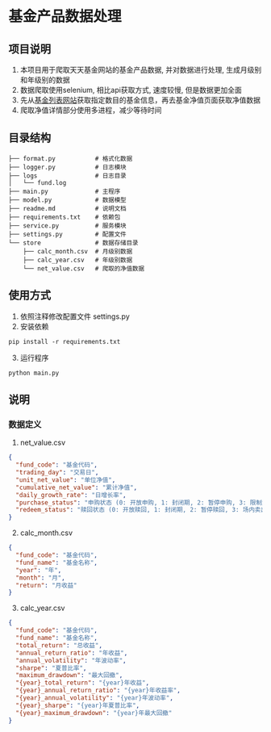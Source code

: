 # 基金产品数据处理

## 项目说明

1. 本项目用于爬取天天基金网站的基金产品数据, 并对数据进行处理, 生成月级别和年级别的数据
2. 数据爬取使用selenium, 相比api获取方式, 速度较慢, 但是数据更加全面
3. 先从[基金列表网站](http://fund.eastmoney.com/fund.html#os_0;isall_0;ft_;pt_1)获取指定数目的基金信息，再去基金净值页面获取净值数据
4. 爬取净值详情部分使用多进程，减少等待时间

## 目录结构

```shell
├── format.py           # 格式化数据
├── logger.py           # 日志模块
├── logs                # 日志目录
│   └── fund.log
├── main.py             # 主程序
├── model.py            # 数据模型
├── readme.md           # 说明文档
├── requirements.txt    # 依赖包
├── service.py          # 服务模块
├── settings.py         # 配置文件
└── store               # 数据存储目录
    ├── calc_month.csv  # 月级别数据
    ├── calc_year.csv   # 年级别数据
    └── net_value.csv   # 爬取的净值数据
```

## 使用方式

1. 依照注释修改配置文件 settings.py
2. 安装依赖

```shell
pip install -r requirements.txt
```

3. 运行程序

```shell
python main.py
```

## 说明

### 数据定义

1. net_value.csv

```json
{
  "fund_code": "基金代码",
  "trading_day": "交易日",
  "unit_net_value": "单位净值",
  "cumulative_net_value": "累计净值",
  "daily_growth_rate": "日增长率",
  "purchase_status": "申购状态 (0: 开放申购, 1: 封闭期, 2: 暂停申购, 3: 限制大额申购, 4: 场内买入, -1: 其他)",
  "redeem_status": "赎回状态 (0: 开放赎回, 1: 封闭期, 2: 暂停赎回, 3: 场内卖出, -1: 其他)"
}
```

2. calc_month.csv

```json
{
  "fund_code": "基金代码",
  "fund_name": "基金名称",
  "year": "年",
  "month": "月",
  "return": "月收益"
}
```

3. calc_year.csv

```json
{
  "fund_code": "基金代码",
  "fund_name": "基金名称",
  "total_return": "总收益",
  "annual_return_ratio": "年收益",
  "annual_volatility": "年波动率",
  "sharpe": "夏普比率",
  "maximum_drawdown": "最大回撤",
  "{year}_total_return": "{year}年收益",
  "{year}_annual_return_ratio": "{year}年收益率",
  "{year}_annual_volatility": "{year}年波动率",
  "{year}_sharpe": "{year}年夏普比率",
  "{year}_maximum_drawdown": "{year}年最大回撤"
}
```

